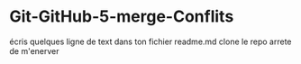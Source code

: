 # Git-GitHub-5-merge-Conflits
écris quelques ligne de text dans ton fichier readme.md
clone le repo
arrete de m'enerver 
